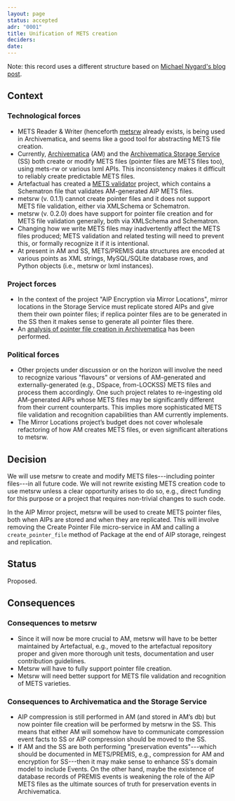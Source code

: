 ```yaml
---
layout: page
status: accepted
adr: "0001"
title: Unification of METS creation
deciders:
date:
---
```


Note: this record uses a different structure based on
[Michael Nygard's blog post][nygard].

[nygard]: http://thinkrelevance.com/blog/2011/11/15/documenting-architecture-decisions

## Context

### Technological forces

* METS Reader & Writer (henceforth [metsrw][0] already exists, is being used in
  Archivematica, and seems like a good tool for abstracting METS file creation.
* Currently, [Archivematica][1] (AM) and the [Archivematica Storage Service][2]
  (SS) both create or modify METS files (pointer files are METS files too),
  using mets-rw or various lxml APIs. This inconsistency makes it difficult to
  reliably create predictable METS files.
* Artefactual has created a [METS validator][3] project, which contains a
  Schematron file that validates AM-generated AIP METS files.
* metsrw (v. 0.1.1) cannot create pointer files and it does not support METS
  file validation, either via XMLSchema or Schematron.
* metsrw (v. 0.2.0) does have support for pointer file creation and for METS
  file validation generally, both via XMLSchema and Schematron.
* Changing how we write METS files may inadvertently affect the METS files
  produced; METS validation and related testing will need to prevent this, or
  formally recognize it if it is intentional.
* At present in AM and SS, METS/PREMIS data structures are encoded at various
  points as XML strings, MySQL/SQLite database rows, and Python objects (i.e.,
  metsrw or lxml instances).

### Project forces

* In the context of the project "AIP Encryption via Mirror Locations", mirror
  locations in the Storage Service must replicate stored AIPs and give them
  their own pointer files; if replica pointer files are to be generated in the
  SS then it makes sense to generate all pointer files there.
* An [analysis of pointer file creation in Archivematica][4] has been performed.

### Political forces

* Other projects under discussion or on the horizon will involve the need to
  recognize various "flavours" or versions of AM-generated and
  externally-generated (e.g., DSpace, from-LOCKSS) METS files and process them
  accordingly. One such project relates to re-ingesting old AM-generated AIPs
  whose METS files may be significantly different from their current
  counterparts. This implies more sophisticated METS file validation and
  recognition capabilities than AM currently implements.
* The Mirror Locations project’s budget does not cover wholesale refactoring of
  how AM creates METS files, or even significant alterations to metsrw.

## Decision

We will use metsrw to create and modify METS
files---including pointer files---in all future code. We will not rewrite
existing METS creation code to use metsrw unless a clear opportunity arises to
do so, e.g., direct funding for this purpose or a project that requires
non-trivial changes to such code.

In the AIP Mirror project, metsrw will be used to create METS pointer files,
both when AIPs are stored and when they are replicated. This will involve
removing the Create Pointer File micro-service in AM and calling a
`create_pointer_file` method of Package at the end of AIP storage, reingest and
replication.

## Status

Proposed.

## Consequences

### Consequences to metsrw

* Since it will now be more crucial to AM, metsrw will have to be better
  maintained by Artefactual, e.g., moved to the artefactual repository proper
  and given more thorough unit tests, documentation and user contribution
  guidelines.
* Metsrw will have to fully support pointer file creation.
* Metsrw will need better support for METS file validation and recognition of
  METS varieties.

### Consequences to Archivematica and the Storage Service

* AIP compression is still performed in AM (and stored in AM’s db) but now
  pointer file creation will be performed by metsrw in the SS. This means that
  either AM will somehow have to communicate compression event facts to SS or
  AIP compression should be moved to the SS.
* If AM and the SS are both performing "preservation events"---which should be
  documented in METS/PREMIS, e.g., compression for AM and encryption for
  SS---then it may make sense to enhance SS's domain model to include Events.
  On the other hand, maybe the existence of database records of PREMIS events
  is weakening the role of the AIP METS files as the ultimate sources of truth
  for preservation events in Archivematica.

[0]: https://github.com/artefactual-labs/mets-reader-writer
[1]: https://github.com/artefactual/archivematica
[2]: https://github.com/artefactual/archivematica-storage-service
[3]: https://github.com/artefactual/mets-validator
[4]: https://docs.google.com/document/d/1iyEz47TN0zmhPiOi8QVDfy0HxJPK-Ar8-8S9IR0lRC4/
